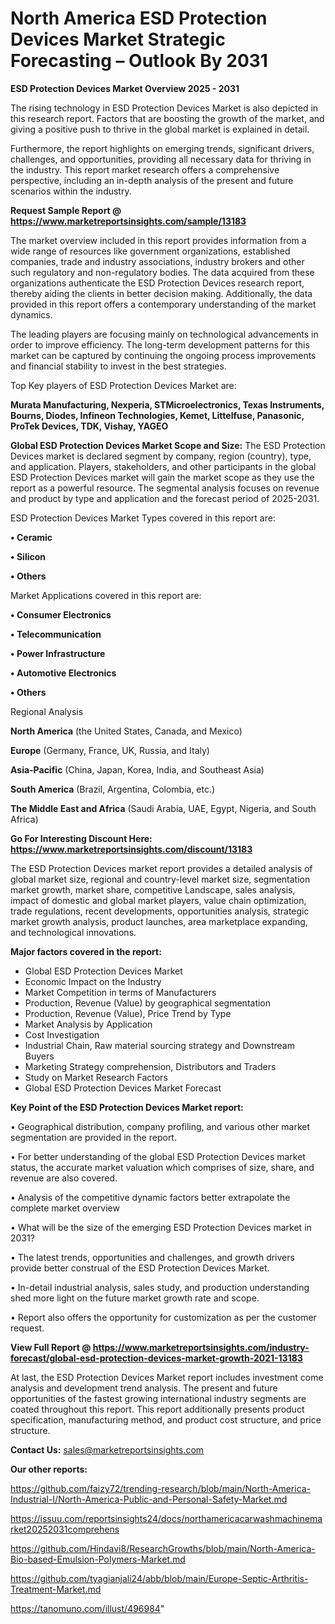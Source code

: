 # North America ESD Protection Devices Market Strategic Forecasting – Outlook By 2031

<Strong> ESD Protection Devices Market Overview 2025 - 2031</strong>

The rising technology in ESD Protection Devices Market is also depicted in this research report. Factors that are boosting the growth of the market, and giving a positive push to thrive in the global market is explained in detail.

Furthermore, the report highlights on emerging trends, significant drivers, challenges, and opportunities, providing all necessary data for thriving in the industry. This report market research offers a comprehensive perspective, including an in-depth analysis of the present and future scenarios within the industry.

<strong>Request Sample Report @ <a href=https://www.marketreportsinsights.com/sample/13183>https://www.marketreportsinsights.com/sample/13183</a></strong>

The market overview included in this report provides information from a wide range of resources like government organizations, established companies, trade and industry associations, industry brokers and other such regulatory and non-regulatory bodies. The data acquired from these organizations authenticate the ESD Protection Devices research report, thereby aiding the clients in better decision making. Additionally, the data provided in this report offers a contemporary understanding of the market dynamics.

The leading players are focusing mainly on technological advancements in order to improve efficiency. The long-term development patterns for this market can be captured by continuing the ongoing process improvements and financial stability to invest in the best strategies.

Top Key players of ESD Protection Devices Market are:

<strong>Murata Manufacturing, Nexperia, STMicroelectronics, Texas Instruments, Bourns, Diodes, Infineon Technologies, Kemet, Littelfuse, Panasonic, ProTek Devices, TDK, Vishay, YAGEO</strong>

<strong><b>Global ESD Protection Devices Market Scope and Size:</b></strong>
The ESD Protection Devices market is declared segment by company, region (country), type, and application. Players, stakeholders, and other participants in the global ESD Protection Devices market will gain the market scope as they use the report as a powerful resource. The segmental analysis focuses on revenue and product by type and application and the forecast period of 2025-2031.

ESD Protection Devices Market Types covered in this report are:

<strong>• Ceramic

• Silicon

• Others</strong>

Market Applications covered in this report are:

<strong>• Consumer Electronics

• Telecommunication

• Power Infrastructure

• Automotive Electronics

• Others</strong> 

Regional Analysis

<strong>North America</strong> (the United States, Canada, and Mexico)

<strong>Europe</strong> (Germany, France, UK, Russia, and Italy)

<strong>Asia-Pacific</strong> (China, Japan, Korea, India, and Southeast Asia)

<strong>South America</strong> (Brazil, Argentina, Colombia, etc.)

<strong>The Middle East and Africa</strong> (Saudi Arabia, UAE, Egypt, Nigeria, and South Africa)

<strong>Go For Interesting Discount Here: <a href=https://www.marketreportsinsights.com/discount/13183>https://www.marketreportsinsights.com/discount/13183</a></strong>

The ESD Protection Devices market report provides a detailed analysis of global market size, regional and country-level market size, segmentation market growth, market share, competitive Landscape, sales analysis, impact of domestic and global market players, value chain optimization, trade regulations, recent developments, opportunities analysis, strategic market growth analysis, product launches, area marketplace expanding, and technological innovations.

<strong><b>Major factors covered in the report:</b></strong>
<ul>
  <li>Global ESD Protection Devices Market </li>
  <li>Economic Impact on the Industry</li>
  <li>Market Competition in terms of Manufacturers</li>
  <li>Production, Revenue (Value) by geographical segmentation</li>
  <li>Production, Revenue (Value), Price Trend by Type</li>
  <li>Market Analysis by Application</li>
  <li>Cost Investigation</li>
  <li>Industrial Chain, Raw material sourcing strategy and Downstream Buyers</li>
  <li>Marketing Strategy comprehension, Distributors and Traders</li>
  <li>Study on Market Research Factors</li>
  <li>Global ESD Protection Devices Market Forecast</li>
</ul>

<strong><b>Key Point of the ESD Protection Devices Market report:</b></strong>

• Geographical distribution, company profiling, and various other market segmentation are provided in the report.

• For better understanding of the global ESD Protection Devices market status, the accurate market valuation which comprises of size, share, and revenue are also covered.

• Analysis of the competitive dynamic factors better extrapolate the complete market overview

• What will be the size of the emerging ESD Protection Devices market in 2031?

• The latest trends, opportunities and challenges, and growth drivers provide better construal of the ESD Protection Devices Market.

• In-detail industrial analysis, sales study, and production understanding shed more light on the future market growth rate and scope.

• Report also offers the opportunity for customization as per the customer request.

<strong><b>View Full Report @ <a href=https://www.marketreportsinsights.com/industry-forecast/global-esd-protection-devices-market-growth-2021-13183>https://www.marketreportsinsights.com/industry-forecast/global-esd-protection-devices-market-growth-2021-13183</a></b></strong>


At last, the ESD Protection Devices Market report includes investment come analysis and development trend analysis. The present and future opportunities of the fastest growing international industry segments are coated throughout this report. This report additionally presents product specification, manufacturing method, and product cost structure, and price structure.

<strong>Contact Us:</strong>
sales@marketreportsinsights.com

<strong>Our other reports:</strong>

<a href=https://github.com/faizy72/trending-research/blob/main/North-America-Industrial-I/North-America-Public-and-Personal-Safety-Market.md>https://github.com/faizy72/trending-research/blob/main/North-America-Industrial-I/North-America-Public-and-Personal-Safety-Market.md</a>

<a href=https://issuu.com/reportsinsights24/docs/northamericacarwashmachinemarket20252031comprehens>https://issuu.com/reportsinsights24/docs/northamericacarwashmachinemarket20252031comprehens</a>

<a href=https://github.com/Hindavi8/ResearchGrowths/blob/main/North-America-Bio-based-Emulsion-Polymers-Market.md>https://github.com/Hindavi8/ResearchGrowths/blob/main/North-America-Bio-based-Emulsion-Polymers-Market.md</a>

<a href=https://github.com/tyagianjali24/abb/blob/main/Europe-Septic-Arthritis-Treatment-Market.md>https://github.com/tyagianjali24/abb/blob/main/Europe-Septic-Arthritis-Treatment-Market.md</a>

<a href=https://tanomuno.com/illust/496984>https://tanomuno.com/illust/496984</a>"
